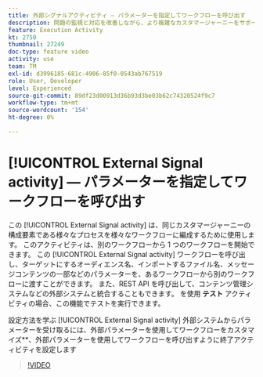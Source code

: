 ```yaml
---
title: 外部シグナルアクティビティ — パラメーターを指定してワークフローを呼び出す
description: 問題の監視と対応を改善しながら、より複雑なカスタマージャーニーをサポートするために、別のワークフローから 1 つのワークフローを開始する方法を説明します。
feature: Execution Activity
kt: 2750
thumbnail: 27249
doc-type: feature video
activity: use
team: TM
exl-id: d3996185-681c-4906-85f0-0543ab767519
role: User, Developer
level: Experienced
source-git-commit: 89df23d00913d36b93d3be03b62c74320524f9c7
workflow-type: tm+mt
source-wordcount: '154'
ht-degree: 0%

---
```



# [!UICONTROL External Signal activity]  — パラメーターを指定してワークフローを呼び出す

この [!UICONTROL External Signal activity] は、同じカスタマージャーニーの構成要素である様々なプロセスを様々なワークフローに編成するために使用します。 このアクティビティは、別のワークフローから 1 つのワークフローを開始できます。 この [!UICONTROL External Signal activity] ワークフローを呼び出し、ターゲットにするオーディエンス名、インポートするファイル名、メッセージコンテンツの一部などのパラメーターを、あるワークフローから別のワークフローに渡すことができます。 また、REST API を呼び出して、コンテンツ管理システムなどの外部システムと統合することもできます。 を使用 **テスト** アクティビティの場合、この機能でテストを実行できます。

設定方法を学ぶ [!UICONTROL External Signal activity] 外部システムからパラメーターを受け取るには、外部パラメーターを使用してワークフローをカスタマイズ**、外部パラメーターを使用してワークフローを呼び出すように終了アクティビティを設定します

>[!VIDEO](https://video.tv.adobe.com/v/27249/?quality=12&learn=on)
